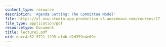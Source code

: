 ```yaml
---
content_type: resource
description: 'Agenda Setting: The Committee Model'
file: https://ol-ocw-studio-app-production.s3.amazonaws.com/courses/17-20-introduction-to-the-american-political-process-spring-2004/dacc4c5257211295ef4bd2d359e4e89e_lecture5.pdf
file_type: application/pdf
resourcetype: Document
title: lecture5.pdf
uid: dacc4c52-5721-1295-ef4b-d2d359e4e89e
---
```

